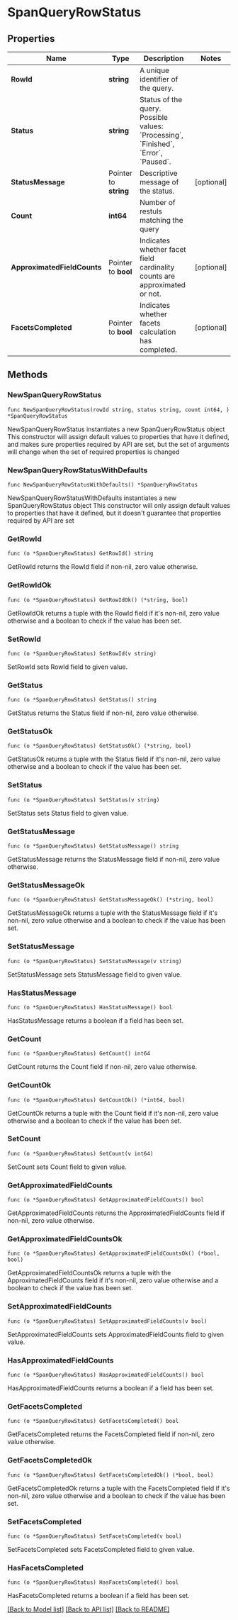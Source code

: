 # SpanQueryRowStatus

## Properties

Name | Type | Description | Notes
------------ | ------------- | ------------- | -------------
**RowId** | **string** | A unique identifier of the query. | 
**Status** | **string** | Status of the query. Possible values: &#x60;Processing&#x60;, &#x60;Finished&#x60;, &#x60;Error&#x60;, &#x60;Paused&#x60;. | 
**StatusMessage** | Pointer to **string** | Descriptive message of the status. | [optional] 
**Count** | **int64** | Number of restuls matching the query | 
**ApproximatedFieldCounts** | Pointer to **bool** | Indicates whether facet field cardinality counts are approximated or not. | [optional] 
**FacetsCompleted** | Pointer to **bool** | Indicates whether facets calculation has completed. | [optional] 

## Methods

### NewSpanQueryRowStatus

`func NewSpanQueryRowStatus(rowId string, status string, count int64, ) *SpanQueryRowStatus`

NewSpanQueryRowStatus instantiates a new SpanQueryRowStatus object
This constructor will assign default values to properties that have it defined,
and makes sure properties required by API are set, but the set of arguments
will change when the set of required properties is changed

### NewSpanQueryRowStatusWithDefaults

`func NewSpanQueryRowStatusWithDefaults() *SpanQueryRowStatus`

NewSpanQueryRowStatusWithDefaults instantiates a new SpanQueryRowStatus object
This constructor will only assign default values to properties that have it defined,
but it doesn't guarantee that properties required by API are set

### GetRowId

`func (o *SpanQueryRowStatus) GetRowId() string`

GetRowId returns the RowId field if non-nil, zero value otherwise.

### GetRowIdOk

`func (o *SpanQueryRowStatus) GetRowIdOk() (*string, bool)`

GetRowIdOk returns a tuple with the RowId field if it's non-nil, zero value otherwise
and a boolean to check if the value has been set.

### SetRowId

`func (o *SpanQueryRowStatus) SetRowId(v string)`

SetRowId sets RowId field to given value.


### GetStatus

`func (o *SpanQueryRowStatus) GetStatus() string`

GetStatus returns the Status field if non-nil, zero value otherwise.

### GetStatusOk

`func (o *SpanQueryRowStatus) GetStatusOk() (*string, bool)`

GetStatusOk returns a tuple with the Status field if it's non-nil, zero value otherwise
and a boolean to check if the value has been set.

### SetStatus

`func (o *SpanQueryRowStatus) SetStatus(v string)`

SetStatus sets Status field to given value.


### GetStatusMessage

`func (o *SpanQueryRowStatus) GetStatusMessage() string`

GetStatusMessage returns the StatusMessage field if non-nil, zero value otherwise.

### GetStatusMessageOk

`func (o *SpanQueryRowStatus) GetStatusMessageOk() (*string, bool)`

GetStatusMessageOk returns a tuple with the StatusMessage field if it's non-nil, zero value otherwise
and a boolean to check if the value has been set.

### SetStatusMessage

`func (o *SpanQueryRowStatus) SetStatusMessage(v string)`

SetStatusMessage sets StatusMessage field to given value.

### HasStatusMessage

`func (o *SpanQueryRowStatus) HasStatusMessage() bool`

HasStatusMessage returns a boolean if a field has been set.

### GetCount

`func (o *SpanQueryRowStatus) GetCount() int64`

GetCount returns the Count field if non-nil, zero value otherwise.

### GetCountOk

`func (o *SpanQueryRowStatus) GetCountOk() (*int64, bool)`

GetCountOk returns a tuple with the Count field if it's non-nil, zero value otherwise
and a boolean to check if the value has been set.

### SetCount

`func (o *SpanQueryRowStatus) SetCount(v int64)`

SetCount sets Count field to given value.


### GetApproximatedFieldCounts

`func (o *SpanQueryRowStatus) GetApproximatedFieldCounts() bool`

GetApproximatedFieldCounts returns the ApproximatedFieldCounts field if non-nil, zero value otherwise.

### GetApproximatedFieldCountsOk

`func (o *SpanQueryRowStatus) GetApproximatedFieldCountsOk() (*bool, bool)`

GetApproximatedFieldCountsOk returns a tuple with the ApproximatedFieldCounts field if it's non-nil, zero value otherwise
and a boolean to check if the value has been set.

### SetApproximatedFieldCounts

`func (o *SpanQueryRowStatus) SetApproximatedFieldCounts(v bool)`

SetApproximatedFieldCounts sets ApproximatedFieldCounts field to given value.

### HasApproximatedFieldCounts

`func (o *SpanQueryRowStatus) HasApproximatedFieldCounts() bool`

HasApproximatedFieldCounts returns a boolean if a field has been set.

### GetFacetsCompleted

`func (o *SpanQueryRowStatus) GetFacetsCompleted() bool`

GetFacetsCompleted returns the FacetsCompleted field if non-nil, zero value otherwise.

### GetFacetsCompletedOk

`func (o *SpanQueryRowStatus) GetFacetsCompletedOk() (*bool, bool)`

GetFacetsCompletedOk returns a tuple with the FacetsCompleted field if it's non-nil, zero value otherwise
and a boolean to check if the value has been set.

### SetFacetsCompleted

`func (o *SpanQueryRowStatus) SetFacetsCompleted(v bool)`

SetFacetsCompleted sets FacetsCompleted field to given value.

### HasFacetsCompleted

`func (o *SpanQueryRowStatus) HasFacetsCompleted() bool`

HasFacetsCompleted returns a boolean if a field has been set.


[[Back to Model list]](../README.md#documentation-for-models) [[Back to API list]](../README.md#documentation-for-api-endpoints) [[Back to README]](../README.md)


